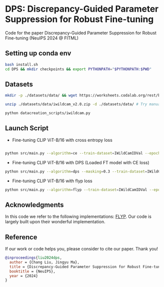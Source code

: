 # DPS: Discrepancy-Guided Parameter Suppression for Robust Fine-tuning

Code for the paper Discrepancy-Guided Parameter Suppression for Robust Fine-tuning (NeuIPS 2024 @ FITML)


## Setting up conda env
```bash
bash install.sh
cd DPS && mkdir checkpoints && export PYTHONPATH="$PYTHONPATH:$PWD"
```

## Datasets 

```bash
mkdir -p ./datasets/data/ && wget https://worksheets.codalab.org/rest/bundles/0x6313da2b204647e79a14b468131fcd64/contents/blob/ -O ./datasets/data/iwildcam_v2.0.zip --no-check-certificate

unzip ./datasets/data/iwildcam_v2.0.zip -d ./datasets/data/ # Try manually unzip if it doesn't work

python datacreation_scripts/iwildcam.py
```

## Launch Script

- Fine-tuning CLIP ViT-B/16 with cross entropy loss
```bash

python src/main.py --algorithm=ce --train-dataset=IWildCamIDVal --epochs=20 --lr=1e-5 --wd=0.2 --batch-size=64 --model=ViT-B/16 --eval-datasets=IWildCamIDVal,IWildCamID,IWildCamOOD --template=iwildcam_template  --save=./checkpoints/ --data-location=./datasets/data/ --ft_data="./datasets/csv/iwildcam_v2.0/train.csv" --csv-img-key filepath --csv-caption-key title --exp_name=iwildcam/ce_loss 

```

- Fine-tuning CLIP ViT-B/16 with DPS (Loaded FT model with CE loss)
```bash
python src/main.py --algorithm=dps --masking=0.3 --train-dataset=IWildCamIDVal --epochs=20 --lr=1e-5 --wd=0.2 --batch-size=64 --model=ViT-B/16 --eval-datasets=IWildCamIDVal,IWildCamID,IWildCamOOD --template=iwildcam_template  --save=./checkpoints/ --data-location=./datasets/data/ --ft_data="./datasets/csv/iwildcam_v2.0/train.csv" --csv-img-key filepath --csv-caption-key title --exp_name=iwildcam/dps_loss_mask0.3 --clip_load="./checkpoints/iwildcam/ce_loss/_BS64_WD0.2_LR1e-05_run1/checkpoint_7.pt"

```

- Fine-tuning CLIP ViT-B/16 with flyp loss
```bash
python src/main.py --algorithm=flyp --train-dataset=IWildCamIDVal --epochs=20 --lr=1e-5 --wd=0.2 --batch-size=64 --model=ViT-B/16 --eval-datasets=IWildCamIDVal,IWildCamID,IWildCamOOD --template=iwildcam_template  --save=./checkpoints/ --data-location=./datasets/data/ --ft_data="./datasets/csv/iwildcam_v2.0/train.csv" --csv-img-key filepath --csv-caption-key title --exp_name=iwildcam/flyp_loss

```


## Acknowledgments
In this code we refer to the following implementations: [FLYP](https://github.com/locuslab/FLYP/tree/main). Our code is largely built upon their wonderful implementation. 

## Reference

If our work or code helps you, please consider to cite our paper. Thank you!
```BibTeX
@inproceedings{liu2024dps,
  author = {Chang Liu, Jingyu Ma},
  title = {Discrepancy-Guided Parameter Suppression for Robust Fine-tuning},
  booktitle = {NeuIPS},
  year = {2024}
}
```